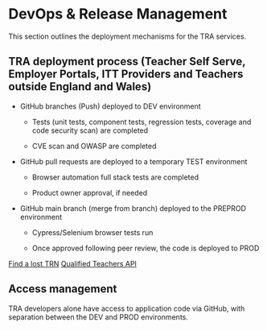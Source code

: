 # DevOps & Release Management

This section outlines the deployment mechanisms for the TRA services.


## TRA deployment process (Teacher Self Serve, Employer Portals, ITT Providers and Teachers outside England and Wales)

* GitHub branches (Push) deployed to DEV environment
    * Tests (unit tests, component tests, regression tests, coverage and code security scan) are completed

    * CVE scan and OWASP are completed

* GitHub pull requests are deployed to a temporary TEST environment 

    * Browser automation full stack tests are completed

    * Product owner approval, if needed

* GitHub main branch (merge from branch) deployed to the PREPROD environment 

    * Cypress/Selenium browser tests run

    * Once approved following peer review, the code is deployed to PROD

[Find a lost TRN](https://teacher-services-tech-docs.london.cloudapps.digital/#find-a-lost-trn)
[Qualified Teachers API](https://teacher-services-tech-docs.london.cloudapps.digital/#qualified-teachers-api)

## Access management

TRA developers alone have access to application code via GitHub, with separation between the DEV and PROD environments.


